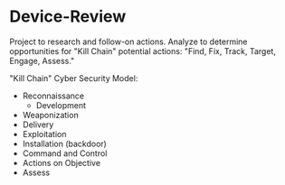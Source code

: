 # Device-Review
Project to research and follow-on actions.
Analyze to determine opportunities for "Kill Chain" potential actions:
"Find, Fix, Track, Target, Engage, Assess."

"Kill Chain" Cyber Security Model:
- Reconnaissance
  - Development
- Weaponization
- Delivery
- Exploitation
- Installation (backdoor)
- Command and Control
- Actions on Objective
- Assess

